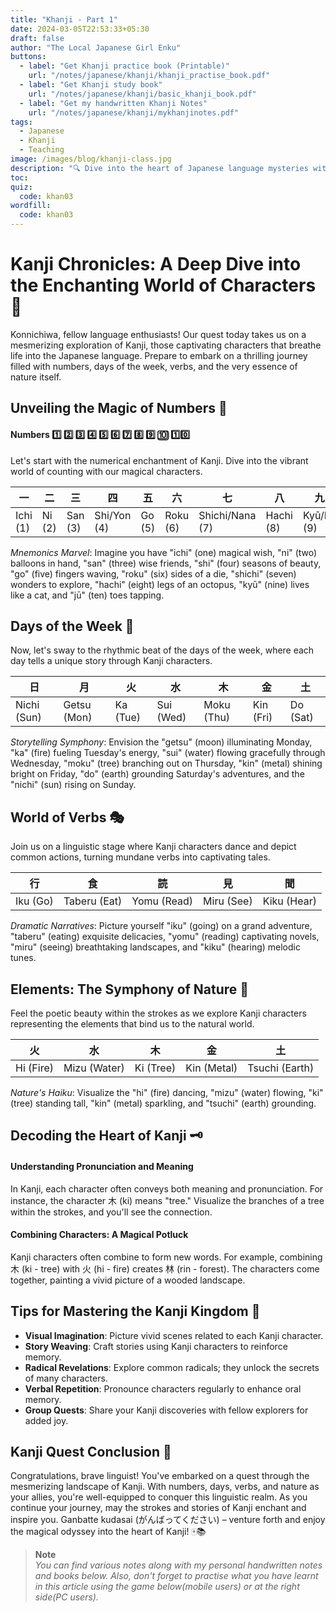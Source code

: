 ```yaml
---
title: "Khanji - Part 1"
date: 2024-03-05T22:53:33+05:30
draft: false
author: "The Local Japanese Girl Enku"
buttons:
  - label: "Get Khanji practice book (Printable)"
    url: "/notes/japanese/khanji/khanji_practise_book.pdf"
  - label: "Get Khanji study book"
    url: "/notes/japanese/khanji/basic_khanji_book.pdf"
  - label: "Get my handwritten Khanji Notes"
    url: "/notes/japanese/khanji/mykhanjinotes.pdf"
tags:
  - Japanese
  - Khanji
  - Teaching
image: /images/blog/khanji-class.jpg
description: "🔍 Dive into the heart of Japanese language mysteries with our beginner's guide, unraveling the secrets of Kanji characters and their significance in communication."
toc:
quiz:
  code: khan03
wordfill:
  code: khan03
---
```



# Kanji Chronicles: A Deep Dive into the Enchanting World of Characters 🎎

Konnichiwa, fellow language enthusiasts! Our quest today takes us on a mesmerizing exploration of Kanji, those captivating characters that breathe life into the Japanese language. Prepare to embark on a thrilling journey filled with numbers, days of the week, verbs, and the very essence of nature itself.

## Unveiling the Magic of Numbers 🎲

#### Numbers 1️⃣ 2️⃣ 3️⃣ 4️⃣ 5️⃣ 6️⃣ 7️⃣ 8️⃣ 9️⃣  🔟  1️⃣0️⃣

Let's start with the numerical enchantment of Kanji. Dive into the vibrant world of counting with our magical characters.

| 一 | 二 | 三 | 四 | 五 | 六 | 七 | 八 | 九 | 十 |
|---|---|---|---|---|---|---|---|---|---|
| Ichi (1) | Ni (2) | San (3) | Shi/Yon (4) | Go (5) | Roku (6) | Shichi/Nana (7) | Hachi (8) | Kyū/Ku (9) | Jū (10) |

_Mnemonics Marvel_: Imagine you have "ichi" (one) magical wish, "ni" (two) balloons in hand, "san" (three) wise friends, "shi" (four) seasons of beauty, "go" (five) fingers waving, "roku" (six) sides of a die, "shichi" (seven) wonders to explore, "hachi" (eight) legs of an octopus, "kyū" (nine) lives like a cat, and "jū" (ten) toes tapping.

## Days of the Week 📅

Now, let's sway to the rhythmic beat of the days of the week, where each day tells a unique story through Kanji characters.

|  日 |月 | 火 | 水 | 木 | 金 | 土 |
|---|---|---|---|---|---|---|
| Nichi (Sun) |Getsu (Mon) | Ka (Tue) | Sui (Wed) | Moku (Thu) | Kin (Fri) | Do (Sat) | 

_Storytelling Symphony_: Envision the "getsu" (moon) illuminating Monday, "ka" (fire) fueling Tuesday's energy, "sui" (water) flowing gracefully through Wednesday, "moku" (tree) branching out on Thursday, "kin" (metal) shining bright on Friday, "do" (earth) grounding Saturday's adventures, and the "nichi" (sun) rising on Sunday.

## World of Verbs 🎭

Join us on a linguistic stage where Kanji characters dance and depict common actions, turning mundane verbs into captivating tales.

| 行 | 食 | 読 | 見 | 聞 |
|---|---|---|---|---|
| Iku (Go) | Taberu (Eat) | Yomu (Read) | Miru (See) | Kiku (Hear) |

_Dramatic Narratives_: Picture yourself "iku" (going) on a grand adventure, "taberu" (eating) exquisite delicacies, "yomu" (reading) captivating novels, "miru" (seeing) breathtaking landscapes, and "kiku" (hearing) melodic tunes.

## Elements: The Symphony of Nature 🌳

Feel the poetic beauty within the strokes as we explore Kanji characters representing the elements that bind us to the natural world.

| 火 | 水 | 木 | 金 | 土 |
|---|---|---|---|---|
| Hi (Fire) | Mizu (Water) | Ki (Tree) | Kin (Metal) | Tsuchi (Earth) |

_Nature's Haiku_: Visualize the "hi" (fire) dancing, "mizu" (water) flowing, "ki" (tree) standing tall, "kin" (metal) sparkling, and "tsuchi" (earth) grounding.

## Decoding the Heart of Kanji 🗝️

#### Understanding Pronunciation and Meaning

In Kanji, each character often conveys both meaning and pronunciation. For instance, the character 木 (ki) means "tree." Visualize the branches of a tree within the strokes, and you'll see the connection.

#### Combining Characters: A Magical Potluck

Kanji characters often combine to form new words. For example, combining 木 (ki - tree) with 火 (hi - fire) creates 林 (rin - forest). The characters come together, painting a vivid picture of a wooded landscape.

## Tips for Mastering the Kanji Kingdom 🌟

- **Visual Imagination**: Picture vivid scenes related to each Kanji character.
- **Story Weaving**: Craft stories using Kanji characters to reinforce memory.
- **Radical Revelations**: Explore common radicals; they unlock the secrets of many characters.
- **Verbal Repetition**: Pronounce characters regularly to enhance oral memory.
- **Group Quests**: Share your Kanji discoveries with fellow explorers for added joy.

## Kanji Quest Conclusion 🌌

Congratulations, brave linguist! You've embarked on a quest through the mesmerizing landscape of Kanji. With numbers, days, verbs, and nature as your allies, you're well-equipped to conquer this linguistic realm. As you continue your journey, may the strokes and stories of Kanji enchant and inspire you. Ganbatte kudasai (がんばってください) – venture forth and enjoy the magical odyssey into the heart of Kanji! 🀄📚


> **Note** <br> *You can find various notes along with my personal handwritten notes and books below. Also, don't forget to practise what you have learnt in this article using the game below(mobile users) or at the right side(PC users).*
